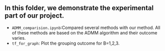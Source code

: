 In this folder, we demonstrate the experimental part of our project.
---
- `ADMM_comparision.ipynb`:Compared several methods with our method. All of these methods are based on the ADMM algorithm and their outcome varies.
- `tf_for_graph`: Plot the grouping outcome for B=1,2,3.
